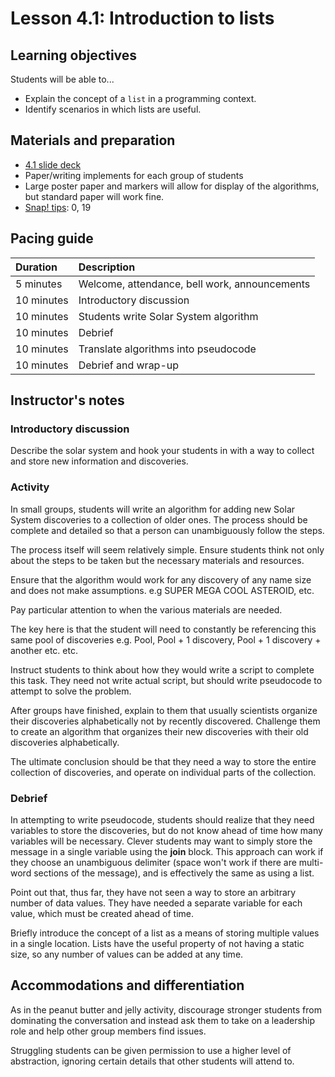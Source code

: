 # Lesson 4.1: Introduction to lists

## Learning objectives

Students will be able to...

* Explain the concept of a `list` in a programming context.
* Identify scenarios in which lists are useful.

## Materials and preparation

* [4.1 slide deck](https://github.com/TEALSK12/introduction-to-computer-science/raw/master/slidedecks/TEALS%20SNAP%204.1.pptx)
* Paper/writing implements for each group of students
* Large poster paper and markers will allow for display of the algorithms, but standard paper will work fine.
* [Snap! tips][]: 0, 19

## Pacing guide

| Duration   | Description                                   |
| :---------- | :--------------------------------------------- |
| 5 minutes  | Welcome, attendance, bell work, announcements |
| 10 minutes | Introductory discussion                       |
| 10 minutes | Students write Solar System algorithm         |
| 10 minutes | Debrief                                       |
| 10 minutes | Translate algorithms into pseudocode     |
| 10 minutes | Debrief and wrap-up                           |

## Instructor's notes

### Introductory discussion

Describe the solar system and hook your students in with a way to collect and store new information and discoveries.

### Activity

In small groups, students will write an algorithm for adding new Solar System discoveries to a collection of older ones. The process should be complete and detailed so that a person can unambiguously follow the steps.

The process itself will seem relatively simple. Ensure students think not only about the steps to be taken but the necessary materials and resources.

Ensure that the algorithm would work for any discovery of any name size and does not make assumptions. e.g SUPER MEGA COOL ASTEROID, etc.

Pay particular attention to when the various materials are needed.

The key here is that the student will need to constantly be referencing this same pool of discoveries e.g. Pool, Pool + 1 discovery, Pool + 1 discovery + another etc. etc.

Instruct students to think about how they would write a script to complete this task.  They need not write actual script, but should write pseudocode to attempt to solve the problem.  

After groups have finished, explain to them that usually scientists organize their discoveries alphabetically not by recently discovered. Challenge them to create an algorithm that organizes their new discoveries with their old discoveries alphabetically.

The ultimate conclusion should be that they need a way to store the entire collection of discoveries, and operate on individual parts of the collection.

### Debrief

In attempting to write pseudocode, students should realize that they need variables to store the discoveries, but do not know ahead of time how many variables will be necessary. Clever students may want to simply store the message in a single variable using the **join** block.  This approach can work if they choose an unambiguous delimiter (space won't work if there are multi-word sections of the message), and is effectively the same as using a list.

Point out that, thus far, they have not seen a way to store an arbitrary number of data values. They have needed a separate variable for each value, which must be created ahead of time.

Briefly introduce the concept of a list as a means of storing multiple values in a single location.  Lists have the useful property of not having a static size, so any number of values can be added at any time.

## Accommodations and differentiation

As in the peanut butter and jelly activity, discourage stronger students from dominating the conversation and instead ask them to take on a leadership role and help other group members find issues.

Struggling students can be given permission to use a higher level of abstraction, ignoring certain details that other students will attend to.

[Snap! tips]: https://github.com/TEALSK12/introduction-to-computer-science/blob/master/Snap%20Tips.docx?raw=true
